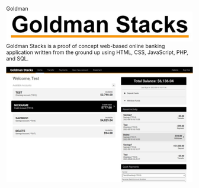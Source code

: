 Goldman
![logo](https://github.com/DevinSterling/GoldmanStacks/blob/main/public_html/goldmanstacks/img/logo_words.jpg "Goldman Stacks Logo")
Goldman Stacks is a proof of concept web-based online banking application written from the ground up using HTML, CSS, JavaScript, PHP, and SQL.

![logo](https://github.com/DevinSterling/GoldmanStacks/blob/main/public_html/goldmanstacks/img/home_page.jpg "Goldman Stacks Logo")
